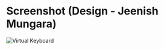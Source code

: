 # Screenshot (Design - Jeenish Mungara)

![Virtual Keyboard](https://github.com/user-attachments/assets/e50d8699-66e3-4950-bfe6-bc28da682eef)
